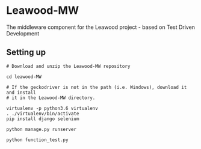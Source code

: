# Leawood-MW
The middleware component for the Leawood project - based on Test Driven Development

## Setting up
```
# Download and unzip the Leawood-MW repository

cd leawood-MW

# If the geckodriver is not in the path (i.e. Windows), download it and install 
# it in the Leawood-MW directory.

virtualenv -p python3.6 virtualenv
. ./virtualenv/bin/activate
pip install django selenium

python manage.py runserver

python function_test.py

```
